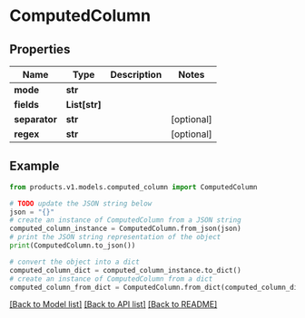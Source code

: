 # ComputedColumn


## Properties

Name | Type | Description | Notes
------------ | ------------- | ------------- | -------------
**mode** | **str** |  | 
**fields** | **List[str]** |  | 
**separator** | **str** |  | [optional] 
**regex** | **str** |  | [optional] 

## Example

```python
from products.v1.models.computed_column import ComputedColumn

# TODO update the JSON string below
json = "{}"
# create an instance of ComputedColumn from a JSON string
computed_column_instance = ComputedColumn.from_json(json)
# print the JSON string representation of the object
print(ComputedColumn.to_json())

# convert the object into a dict
computed_column_dict = computed_column_instance.to_dict()
# create an instance of ComputedColumn from a dict
computed_column_from_dict = ComputedColumn.from_dict(computed_column_dict)
```
[[Back to Model list]](../README.md#documentation-for-models) [[Back to API list]](../README.md#documentation-for-api-endpoints) [[Back to README]](../README.md)


